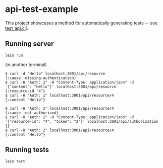 # api-test-example

This project showcases a method for automatically generating tests -- see
[test_api.clj](test/clj/api_test_example/test_api.clj).

## Running server

```
lein run
```

(in another terminal)

```
$ curl -d "Hello" localhost:3001/api/resource
{:cause :missing-authentication}
$ curl -H "Auth: 1" -H "Content-Type: application/json" -d '{"content": "Hello"}' localhost:3001/api/resource
{:resource-id "4"}
$ curl -H "Auth: 1" localhost:3001/api/resource/4
{:content "Hello"}

$ curl -H "Auth: 2" localhost:3001/api/resource/4
{:cause :not-authorized}
$ curl -H "Auth: 1" -H "Content-Type: application/json" -d '{"resource-id": "4", "token": "2"}' localhost:3001/api/authorization
{}
$ curl -H "Auth: 2" localhost:3001/api/resource/4
{:content "Hello"}
```


## Running tests

```lein test```
